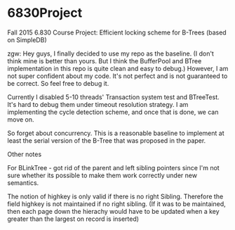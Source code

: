 6830Project
===========

Fall 2015 6.830 Course Project: Efficient locking scheme for B-Trees (based on SimpleDB)

zgw:
Hey guys, I finally decided to use my repo as the baseline.
(I don't think mine is better than yours.
But I think the BufferPool and BTree implementation in this repo
is quite clean and easy to debug.)
However, I am not super confident about my code.
It's not perfect and is not guaranteed to be correct.
So feel free to debug it.

Currently I disabled 5-10 threads' Transaction system test and BTreeTest.
It's hard to debug them under timeout resolution strategy.
I am implementing the cycle detection scheme, and once that is done, we can move on.

So forget about concurrency. This is a reasonable baseline to implement at least the serial version
of the B-Tree that was proposed in the paper.

Other notes

For BLinkTree - got rid of the parent and left sibling pointers since I'm not sure whether its possible to make them work correctly under new semantics.

The notion of highkey is only valid if there is no right Sibling. Therefore the field highkey is not maintained if no right sibling.
(If it was to be maintained, then each page down the hierachy would have to be updated when a key greater than the largest on record is inserted)


